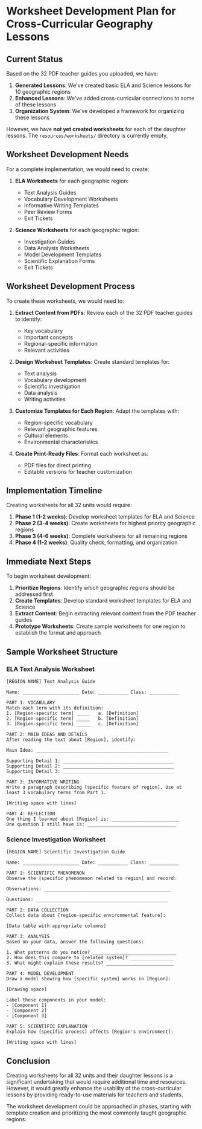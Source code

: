 # Worksheet Development Plan for Cross-Curricular Geography Lessons

## Current Status

Based on the 32 PDF teacher guides you uploaded, we have:

1. **Generated Lessons**: We've created basic ELA and Science lessons for 10 geographic regions
2. **Enhanced Lessons**: We've added cross-curricular connections to some of these lessons
3. **Organization System**: We've developed a framework for organizing these lessons

However, we have **not yet created worksheets** for each of the daughter lessons. The `resources/worksheets/` directory is currently empty.

## Worksheet Development Needs

For a complete implementation, we would need to create:

1. **ELA Worksheets** for each geographic region:
   - Text Analysis Guides
   - Vocabulary Development Worksheets
   - Informative Writing Templates
   - Peer Review Forms
   - Exit Tickets

2. **Science Worksheets** for each geographic region:
   - Investigation Guides
   - Data Analysis Worksheets
   - Model Development Templates
   - Scientific Explanation Forms
   - Exit Tickets

## Worksheet Development Process

To create these worksheets, we would need to:

1. **Extract Content from PDFs**: Review each of the 32 PDF teacher guides to identify:
   - Key vocabulary
   - Important concepts
   - Regional-specific information
   - Relevant activities

2. **Design Worksheet Templates**: Create standard templates for:
   - Text analysis
   - Vocabulary development
   - Scientific investigation
   - Data analysis
   - Writing activities

3. **Customize Templates for Each Region**: Adapt the templates with:
   - Region-specific vocabulary
   - Relevant geographic features
   - Cultural elements
   - Environmental characteristics

4. **Create Print-Ready Files**: Format each worksheet as:
   - PDF files for direct printing
   - Editable versions for teacher customization

## Implementation Timeline

Creating worksheets for all 32 units would require:

1. **Phase 1 (1-2 weeks)**: Develop worksheet templates for ELA and Science
2. **Phase 2 (3-4 weeks)**: Create worksheets for highest priority geographic regions
3. **Phase 3 (4-6 weeks)**: Complete worksheets for all remaining regions
4. **Phase 4 (1-2 weeks)**: Quality check, formatting, and organization

## Immediate Next Steps

To begin worksheet development:

1. **Prioritize Regions**: Identify which geographic regions should be addressed first
2. **Create Templates**: Develop standard worksheet templates for ELA and Science
3. **Extract Content**: Begin extracting relevant content from the PDF teacher guides
4. **Prototype Worksheets**: Create sample worksheets for one region to establish the format and approach

## Sample Worksheet Structure

### ELA Text Analysis Worksheet

```
[REGION NAME] Text Analysis Guide

Name: _____________________ Date: ___________ Class: ___________

PART 1: VOCABULARY
Match each term with its definition:
1. [Region-specific term] _____   a. [Definition]
2. [Region-specific term] _____   b. [Definition]
3. [Region-specific term] _____   c. [Definition]

PART 2: MAIN IDEAS AND DETAILS
After reading the text about [Region], identify:

Main Idea: _________________________________________________

Supporting Detail 1: _________________________________________
Supporting Detail 2: _________________________________________
Supporting Detail 3: _________________________________________

PART 3: INFORMATIVE WRITING
Write a paragraph describing [specific feature of region]. Use at least 3 vocabulary terms from Part 1.

[Writing space with lines]

PART 4: REFLECTION
One thing I learned about [Region] is: _________________________
One question I still have is: _________________________________
```

### Science Investigation Worksheet

```
[REGION NAME] Scientific Investigation Guide

Name: _____________________ Date: ___________ Class: ___________

PART 1: SCIENTIFIC PHENOMENON
Observe the [specific phenomenon related to region] and record:

Observations: _______________________________________________

Questions: _________________________________________________

PART 2: DATA COLLECTION
Collect data about [region-specific environmental feature]:

[Data table with appropriate columns]

PART 3: ANALYSIS
Based on your data, answer the following questions:

1. What patterns do you notice? _______________________________
2. How does this compare to [related system]? ________________
3. What might explain these results? _________________________

PART 4: MODEL DEVELOPMENT
Draw a model showing how [specific system] works in [Region]:

[Drawing space]

Label these components in your model:
- [Component 1]
- [Component 2]
- [Component 3]

PART 5: SCIENTIFIC EXPLANATION
Explain how [specific process] affects [Region's environment]:

[Writing space with lines]
```

## Conclusion

Creating worksheets for all 32 units and their daughter lessons is a significant undertaking that would require additional time and resources. However, it would greatly enhance the usability of the cross-curricular lessons by providing ready-to-use materials for teachers and students.

The worksheet development could be approached in phases, starting with template creation and prioritizing the most commonly taught geographic regions.